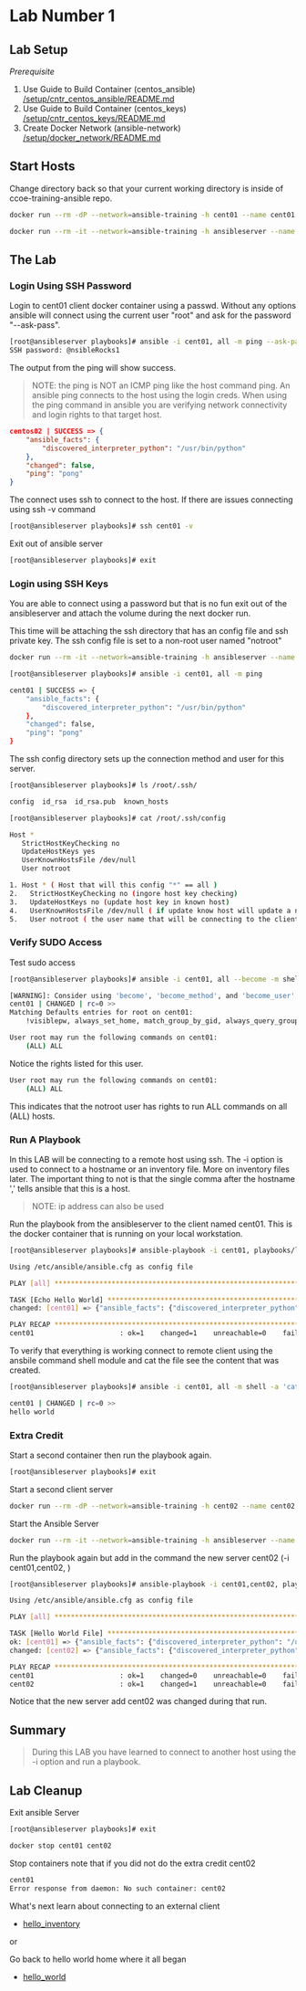 # Lab Number 1

## Lab Setup

*_Prerequisite_*

1. Use Guide to Build Container (centos_ansible) [/setup/cntr_centos_ansible/README.md](/setup/cntr_centos_ansible/README.md)
1. Use Guide to Build Container (centos_keys) [/setup/cntr_centos_keys/README.md](/setup/cntr_centos_keys/README.md)
1. Create Docker Network (ansible-network) [/setup/docker_network/README.md](/setup/docker_network/README.md)

## Start Hosts

Change directory back so that your current working directory is inside of ccoe-training-ansible repo.

```bash
docker run --rm -dP --network=ansible-training -h cent01 --name cent01 centos_keys
```

```bash
docker run --rm -it --network=ansible-training -h ansibleserver --name ansibleserver -v $"{PWD}:/ansible/playbooks" -v $"{PWD}/infra_files/ssh_config:/root/.ssh/config" centos_ansible:latest bash
```

## The Lab

### Login Using SSH Password 

Login to cent01 client docker container using a passwd.  Without any options ansible will connect using the current user "root" and ask for the password "--ask-pass".

```bash
[root@ansibleserver playbooks]# ansible -i cent01, all -m ping --ask-pass
SSH password: @nsibleRocks1
```

The output from the ping will show success.

> NOTE: the ping is NOT an ICMP ping like the host command ping.  An ansible ping connects to the host using the login creds.  When using the ping command in ansible you are verifying network connectivity and login rights to that target host.

```json
centos02 | SUCCESS => {
    "ansible_facts": {
        "discovered_interpreter_python": "/usr/bin/python"
    },
    "changed": false,
    "ping": "pong"
}
```

The connect uses ssh to connect to the host. If there are issues connecting using ssh -v command

```bash
[root@ansibleserver playbooks]# ssh cent01 -v
```

Exit out of ansible server

```bash
[root@ansibleserver playbooks]# exit
```

### Login using SSH Keys

You are able to connect using a password but that is no fun exit out of the ansibleserver and attach the volume during the next docker run.

This time will be attaching the ssh directory that has an config file and ssh private key.  The ssh config file is set to a non-root user named "notroot"

```bash
docker run --rm -it --network=ansible-training -h ansibleserver --name ansibleserver -v $"{PWD}:/ansible/playbooks" -v $"{PWD}/infra_files/ssh:/root/.ssh" centos_ansible:latest bash
```

```bash
[root@ansibleserver playbooks]# ansible -i cent01, all -m ping 
```

```bash
cent01 | SUCCESS => {
    "ansible_facts": {
        "discovered_interpreter_python": "/usr/bin/python"
    }, 
    "changed": false, 
    "ping": "pong"
}
```

The ssh config directory sets up the connection method and user for this server.

```bash
[root@ansibleserver playbooks]# ls /root/.ssh/
```

```bash
config  id_rsa  id_rsa.pub  known_hosts
```

```bash
[root@ansibleserver playbooks]# cat /root/.ssh/config
```

```bash
Host *
   StrictHostKeyChecking no
   UpdateHostKeys yes
   UserKnownHostsFile /dev/null 
   User notroot
```

```bash
1. Host * ( Host that will this config "*" == all )
2.   StrictHostKeyChecking no (ingore host key checking) 
3.   UpdateHostKeys no (update host key in known host)
4.   UserKnownHostsFile /dev/null ( if update know host will update a null file)
5.   User notroot ( the user name that will be connecting to the client )
```

### Verify SUDO Access

Test sudo access 

```bash
[root@ansibleserver playbooks]# ansible -i cent01, all --become -m shell -a 'sudo -l'
```

```bash
[WARNING]: Consider using 'become', 'become_method', and 'become_user' rather than running sudo
cent01 | CHANGED | rc=0 >>
Matching Defaults entries for root on cent01:
    !visiblepw, always_set_home, match_group_by_gid, always_query_group_plugin, env_reset, env_keep="COLORS DISPLAY HOSTNAME HISTSIZE KDEDIR LS_COLORS", env_keep+="MAIL PS1 PS2 QTDIR USERNAME LANG LC_ADDRESS LC_CTYPE", env_keep+="LC_COLLATE LC_IDENTIFICATION LC_MEASUREMENT LC_MESSAGES", env_keep+="LC_MONETARY LC_NAME LC_NUMERIC LC_PAPER LC_TELEPHONE", env_keep+="LC_TIME LC_ALL LANGUAGE LINGUAS _XKB_CHARSET XAUTHORITY", secure_path=/sbin\:/bin\:/usr/sbin\:/usr/bin

User root may run the following commands on cent01:
    (ALL) ALL
```

Notice the rights listed for this user.  

```bash
User root may run the following commands on cent01:
    (ALL) ALL
```

This indicates that the notroot user has rights to run ALL commands on all (ALL) hosts.

### Run A Playbook

In this LAB will be connecting to a remote host using ssh.  The -i option is used to connect to a hostname or an inventory file.  More on inventory files later.  The important thing to not is that the single comma after the hostname ',' tells ansible that this is a host.  

> NOTE: ip address can also be used

Run the playbook from the ansibleserver to the client named cent01.  This is the docker container that is running on your local workstation. 

```bash
[root@ansibleserver playbooks]# ansible-playbook -i cent01, playbooks/lab_hello_world_file.yml -v
```

```bash
Using /etc/ansible/ansible.cfg as config file

PLAY [all] **********************************************************************************************************************************

TASK [Echo Hello World] *********************************************************************************************************************
changed: [cent01] => {"ansible_facts": {"discovered_interpreter_python": "/usr/bin/python"}, "changed": true, "checksum": "22596363b3de40b06f981fb85d82312e8c0ed511", "dest": "/tmp/hello_world_test.txt", "gid": 1000, "group": "notroot", "md5sum": "6f5902ac237024bdd0c176cb93063dc4", "mode": "0664", "owner": "notroot", "size": 12, "src": "/home/notroot/.ansible/tmp/ansible-tmp-1614024837.18-1649-96181922472341/source", "state": "file", "uid": 1000}

PLAY RECAP **********************************************************************************************************************************
cent01                     : ok=1    changed=1    unreachable=0    failed=0    skipped=0    rescued=0    ignored=0   

```

To verify that everything is working connect to remote client using the ansbile command shell module and cat the file see the content that was created. 

```bash
[root@ansibleserver playbooks]# ansible -i cent01, all -m shell -a 'cat /tmp/hello_world_test.txt'
```

```bash
cent01 | CHANGED | rc=0 >>
hello world
```

### Extra Credit

Start a second container then run the playbook again. 

```bash
[root@ansibleserver playbooks]# exit 
```

Start a second client server 

```bash
docker run --rm -dP --network=ansible-training -h cent02 --name cent02 centos_keys
```

Start the Ansible Server

```bash
docker run --rm -it --network=ansible-training -h ansibleserver --name ansibleserver -v $"{PWD}:/ansible/playbooks" -v $"{PWD}/infra_files/ssh:/root/.ssh" centos_ansible:latest bash
```

Run the playbook again but add in the command the new server cent02 (-i cent01,cent02, )

```bash
[root@ansibleserver playbooks]# ansible-playbook -i cent01,cent02, playbooks/lab_hello_world_file.yml -v
```

```bash
Using /etc/ansible/ansible.cfg as config file

PLAY [all] **********************************************************************************************************************************

TASK [Hello World File] *********************************************************************************************************************
ok: [cent01] => {"ansible_facts": {"discovered_interpreter_python": "/usr/bin/python"}, "changed": false, "checksum": "22596363b3de40b06f981fb85d82312e8c0ed511", "dest": "/tmp/hello_world_test.txt", "gid": 1000, "group": "notroot", "mode": "0664", "owner": "notroot", "path": "/tmp/hello_world_test.txt", "size": 12, "state": "file", "uid": 1000}
changed: [cent02] => {"ansible_facts": {"discovered_interpreter_python": "/usr/bin/python"}, "changed": true, "checksum": "22596363b3de40b06f981fb85d82312e8c0ed511", "dest": "/tmp/hello_world_test.txt", "gid": 1000, "group": "notroot", "md5sum": "6f5902ac237024bdd0c176cb93063dc4", "mode": "0664", "owner": "notroot", "size": 12, "src": "/home/notroot/.ansible/tmp/ansible-tmp-1614025768.83-56-230297983267282/source", "state": "file", "uid": 1000}

PLAY RECAP **********************************************************************************************************************************
cent01                     : ok=1    changed=0    unreachable=0    failed=0    skipped=0    rescued=0    ignored=0   
cent02                     : ok=1    changed=1    unreachable=0    failed=0    skipped=0    rescued=0    ignored=0   
```

Notice that the new server add cent02 was changed during that run.


## Summary

> During this LAB you have learned to connect to another host using the -i option and run a playbook.  

## Lab Cleanup 

Exit ansible Server

```bash
[root@ansibleserver playbooks]# exit 
```

```bash
docker stop cent01 cent02
```

Stop containers note that if you did not do the extra credit cent02

```bash
cent01
Error response from daemon: No such container: cent02
```

What's next learn about connecting to an external client

* [hello_inventory](../2.hello_inventory/README.md)

or

Go back to hello world home where it all began

* [hello_world](/)
